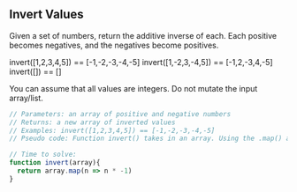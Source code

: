 ## Invert Values

Given a set of numbers, return the additive inverse of each. Each positive becomes negatives, and the negatives become positives.

invert([1,2,3,4,5]) == [-1,-2,-3,-4,-5]
invert([1,-2,3,-4,5]) == [-1,2,-3,4,-5]
invert([]) == []

You can assume that all values are integers. Do not mutate the input array/list.

```javascript
// Parameters: an array of positive and negative numbers
// Returns: a new array of inverted values
// Examples: invert([1,2,3,4,5]) == [-1,-2,-3,-4,-5]
// Pseudo code: Function invert() takes in an array. Using the .map() array method, 'n' is used as a variable for each number in the new array that will be returned. It loops through to multiply each number by -1 giving us the inverse number.

// Time to solve: 
function invert(array){
  return array.map(n => n * -1)
}
```
